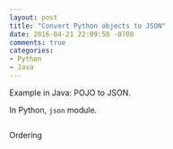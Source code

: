 ```yaml
---
layout: post
title: "Convert Python objects to JSON"
date: 2016-04-21 22:09:50 -0700
comments: true
categories: 
- Python
- Java
---
```


Example in Java: POJO to JSON.

In Python, `json` module.

``` python Pretty print

```

Ordering

``` python Pretty print with ordering
```